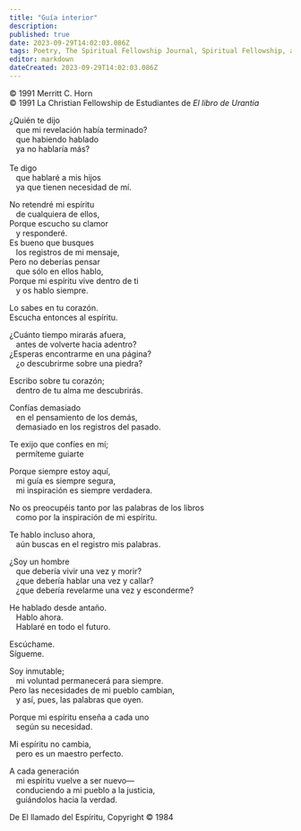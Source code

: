 ```yaml
---
title: "Guía interior"
description: 
published: true
date: 2023-09-29T14:02:03.086Z
tags: Poetry, The Spiritual Fellowship Journal, Spiritual Fellowship, article
editor: markdown
dateCreated: 2023-09-29T14:02:03.086Z
---
```


<p class="v-card v-sheet theme--light grey lighten-3 px-2">© 1991 Merritt C. Horn<br>© 1991 La Christian Fellowship de Estudiantes de <i>El libro de Urantia</i ></p>


¿Quién te dijo <br>
&nbsp;&nbsp;&nbsp;que mi revelación había terminado? <br>
&nbsp;&nbsp;&nbsp;que habiendo hablado <br>
&nbsp;&nbsp;&nbsp;ya no hablaría más?<br>
<br>
Te digo <br>
&nbsp;&nbsp;&nbsp;que hablaré a mis hijos <br>
&nbsp;&nbsp;&nbsp;ya que tienen necesidad de mí.<br>

No retendré mi espíritu <br>
&nbsp;&nbsp;&nbsp;de cualquiera de ellos, <br>
Porque escucho su clamor<br>
&nbsp;&nbsp;&nbsp;y responderé.<br>
Es bueno que busques<br>
&nbsp;&nbsp;&nbsp;los registros de mi mensaje,<br>
Pero no deberías pensar <br>
&nbsp;&nbsp;&nbsp;que sólo en ellos hablo,<br>
Porque mi espíritu vive dentro de ti <br>
&nbsp;&nbsp;&nbsp;y os hablo siempre.<br>

Lo sabes en tu corazón.<br>
Escucha entonces al espíritu.<br>

¿Cuánto tiempo mirarás afuera, <br>
&nbsp;&nbsp;&nbsp;antes de volverte hacia adentro?<br>
¿Esperas encontrarme en una página? <br>
&nbsp;&nbsp;&nbsp;¿o descubrirme sobre una piedra?<br>

Escribo sobre tu corazón; <br>
&nbsp;&nbsp;&nbsp;dentro de tu alma me descubrirás.<br>

Confías demasiado <br>
&nbsp;&nbsp;&nbsp;en el pensamiento de los demás, <br>
&nbsp;&nbsp;&nbsp;demasiado en los registros del pasado.<br>

Te exijo que confíes en mí; <br>
&nbsp;&nbsp;&nbsp;permíteme guiarte<br>

Porque siempre estoy aquí, <br>
&nbsp;&nbsp;&nbsp;mi guía es siempre segura, <br>
&nbsp;&nbsp;&nbsp;mi inspiración es siempre verdadera.<br>

No os preocupéis tanto por las palabras de los libros <br>
&nbsp;&nbsp;&nbsp;como por la inspiración de mi espíritu.<br>

Te hablo incluso ahora, <br>
&nbsp;&nbsp;&nbsp;aún buscas en el registro mis palabras.<br>

¿Soy un hombre <br>
&nbsp;&nbsp;&nbsp;que debería vivir una vez y morir?<br>
&nbsp;&nbsp;&nbsp;¿que debería hablar una vez y callar? <br>
&nbsp;&nbsp;&nbsp;¿que debería revelarme una vez y esconderme?<br>

He hablado desde antaño. <br>
&nbsp;&nbsp;&nbsp;Hablo ahora.<br>
&nbsp;&nbsp;&nbsp;Hablaré en todo el futuro.<br>

Escúchame.<br>
Sígueme.<br>

Soy inmutable; <br>
&nbsp;&nbsp;&nbsp;mi voluntad permanecerá para siempre.<br>
Pero las necesidades de mi pueblo cambian, <br>
&nbsp;&nbsp;&nbsp;y así, pues, las palabras que oyen.<br>

Porque mi espíritu enseña a cada uno <br>
&nbsp;&nbsp;&nbsp;según su necesidad.<br>

Mi espíritu no cambia, <br>
&nbsp;&nbsp;&nbsp;pero es un maestro perfecto.<br>

A cada generación <br>
&nbsp;&nbsp;&nbsp;mi espíritu vuelve a ser nuevo—<br>
&nbsp;&nbsp;&nbsp;conduciendo a mi pueblo a la justicia, <br>
&nbsp;&nbsp;&nbsp;guiándolos hacia la verdad.<br>

De El llamado del Espíritu, Copyright © 1984

